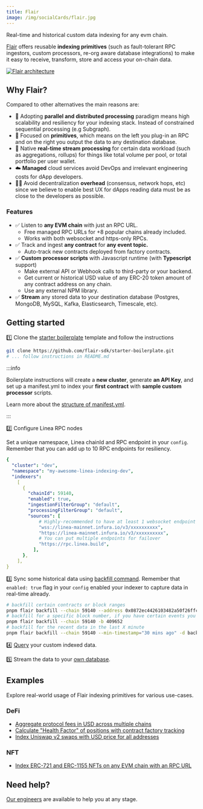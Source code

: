```yaml
---
title: Flair
image: /img/socialCards/flair.jpg
---
```


Real-time and historical custom data indexing for any evm chain.

[Flair](https://flair.dev) offers reusable **indexing primitives** (such as fault-tolerant RPC ingestors, custom processors, re-org aware database integrations) to make it easy to receive, transform, store and access your on-chain data.

<div class="center-container">
  <div class="img-large">
    <a href="https://docs.flair.dev/">
      <img
        src="/img/article_images/Build_on_Linea/Tooling_and_infrastructure/Data_indexers/Flair/Linea_Flair_1.png"
        alt="Flair architecture"
      />
    </a>
  </div>
</div>

## Why Flair?

Compared to other alternatives the main reasons are:

- 🚀 Adopting **parallel and distributed processing** paradigm means high scalability and resiliency for your indexing stack. Instead of constrained sequential processing (e.g Subgraph).
- 🧩 Focused on **primitives**, which means on the left you plug-in an RPC and on the right you output the data to any destination database.
- 🚄 Native **real-time stream processing** for certain data workload (such as aggregations, rollups) for things like total volume per pool, or total portfolio per user wallet.
- ☁️ **Managed** cloud services avoid DevOps and irrelevant engineering costs for dApp developers.
- 🧑‍💻 Avoid decentralization **overhead** (consensus, network hops, etc) since we believe to enable best UX for dApps reading data must be as close to the developers as possible.

### Features

- ✅ Listen to **any EVM chain** with just an RPC URL.
  - Free managed RPC URLs for +8 popular chains already included.
  - Works with both websocket and https-only RPCs.
- ✅ Track and ingest **any contract** for **any event topic.**
  - Auto-track new contracts deployed from factory contracts.
- ✅ **Custom processor scripts** with Javascript runtime (with **Typescript** support)
  - Make external API or Webhook calls to third-party or your backend.
  - Get current or historical USD value of any ERC-20 token amount of any contract address on any chain.
  - Use any external NPM library.
- ✅ **Stream** any stored data to your destination database (Postgres, MongoDB, MySQL, Kafka, Elasticsearch, Timescale, etc).

## Getting started

1️⃣ Clone the [starter boilerplate](https://github.com/flair-sdk/starter-boilerplate) template and follow the instructions

```bash
git clone https://github.com/flair-sdk/starter-boilerplate.git
# ... follow instructions in README.md
```

:::info


Boilerplate instructions will create a **new cluster**, generate **an API Key**, and set up a manifest.yml to index your **first contract** with **sample custom processor** scripts.

Learn more about the [structure of manifest.yml](https://docs.flair.dev/reference/manifest.yml).

:::

2️⃣ Configure Linea RPC nodes

Set a unique namespace, Linea chainId and RPC endpoint in your `config`. Remember that you can add up to 10 RPC endpoints for resiliency.

```yaml
{
  "cluster": "dev",
  "namespace": "my-awesome-linea-indexing-dev",
  "indexers":
    [
      {
        "chainId": 59140,
        "enabled": true,
        "ingestionFilterGroup": "default",
        "processingFilterGroup": "default",
        "sources": [
            # Highly-recommended to have at least 1 websocket endpoint
            "wss://linea-mainnet.infura.io/v3/xxxxxxxxxx",
            "https://linea-mainnet.infura.io/v3/xxxxxxxxxx",
            # You can put multiple endpoints for failover
            "https://rpc.linea.build",
          ],
      },
    ],
}
```

3️⃣ Sync some historical data using [backfill command](https://docs.flair.dev/reference/backfilling). Remember that `enabled: true` flag in your `config` enabled your indexer to capture data in real-time already.

```bash
# backfill certain contracts or block ranges
pnpm flair backfill --chain 59140 --address 0x0872ec4426103482a50f26ffc32acefcec61b3c9 -d backward --max-blocks 10000
# backfill for a specific block number, if you have certain events you wanna test with
pnpm flair backfill --chain 59140 -b 409652
# backfill for the recent data in the last X minute
pnpm flair backfill --chain 59140 --min-timestamp="30 mins ago" -d backward
```

4️⃣ [Query](https://docs.flair.dev/#getting-started) your custom indexed data.

5️⃣ Stream the data to your [own database](https://docs.flair.dev/reference/database#your-own-database).

## Examples

Explore real-world usage of Flair indexing primitives for various use-cases.

### DeFi

- [Aggregate protocol fees in USD across multiple chains](https://github.com/flair-sdk/examples/tree/main/aggregate-protocol-fees-in-usd)
- [Calculate "Health Factor" of positions with contract factory tracking](https://github.com/flair-sdk/examples/tree/main/health-factor-with-factory-tracking)
- [Index Uniswap v2 swaps with USD price for all addresses](https://github.com/flair-sdk/examples/tree/main/uniswap-v2-events-from-all-contracts-with-usd-price)

### NFT

- [Index ERC-721 and ERC-1155 NFTs on any EVM chain with an RPC URL](https://github.com/flair-sdk/examples/tree/main/erc721-and-erc1155-nft-indexing)

## Need help?

[Our engineers](https://docs.flair.dev/talk-to-an-engineer) are available to help you at any stage.
